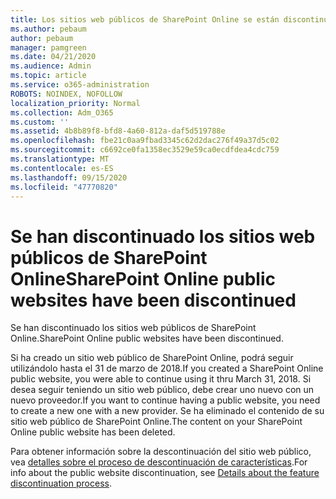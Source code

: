 ```yaml
---
title: Los sitios web públicos de SharePoint Online se están discontinuando
ms.author: pebaum
author: pebaum
manager: pamgreen
ms.date: 04/21/2020
ms.audience: Admin
ms.topic: article
ms.service: o365-administration
ROBOTS: NOINDEX, NOFOLLOW
localization_priority: Normal
ms.collection: Adm_O365
ms.custom: ''
ms.assetid: 4b8b89f8-bfd8-4a60-812a-daf5d519788e
ms.openlocfilehash: fbe21c0aa9fbad3345c62d2dac276f49a37d5c02
ms.sourcegitcommit: c6692ce0fa1358ec3529e59ca0ecdfdea4cdc759
ms.translationtype: MT
ms.contentlocale: es-ES
ms.lasthandoff: 09/15/2020
ms.locfileid: "47770820"
---
```

# <a name="sharepoint-online-public-websites-have-been-discontinued"></a><span data-ttu-id="16c92-102">Se han discontinuado los sitios web públicos de SharePoint Online</span><span class="sxs-lookup"><span data-stu-id="16c92-102">SharePoint Online public websites have been discontinued</span></span>

<span data-ttu-id="16c92-103">Se han discontinuado los sitios web públicos de SharePoint Online.</span><span class="sxs-lookup"><span data-stu-id="16c92-103">SharePoint Online public websites have been discontinued.</span></span>

<span data-ttu-id="16c92-104">Si ha creado un sitio web público de SharePoint Online, podrá seguir utilizándolo hasta el 31 de marzo de 2018.</span><span class="sxs-lookup"><span data-stu-id="16c92-104">If you created a SharePoint Online public website, you were able to continue using it thru March 31, 2018.</span></span> <span data-ttu-id="16c92-105">Si desea seguir teniendo un sitio web público, debe crear uno nuevo con un nuevo proveedor.</span><span class="sxs-lookup"><span data-stu-id="16c92-105">If you want to continue having a public website, you need to create a new one with a new provider.</span></span> <span data-ttu-id="16c92-106">Se ha eliminado el contenido de su sitio web público de SharePoint Online.</span><span class="sxs-lookup"><span data-stu-id="16c92-106">The content on your SharePoint Online public website has been deleted.</span></span>

<span data-ttu-id="16c92-107">Para obtener información sobre la descontinuación del sitio web público, vea [detalles sobre el proceso de descontinuación de características](https://go.microsoft.com/fwlink/?linkid=866980).</span><span class="sxs-lookup"><span data-stu-id="16c92-107">For info about the public website discontinuation, see [Details about the feature discontinuation process](https://go.microsoft.com/fwlink/?linkid=866980).</span></span>

